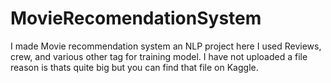 # MovieRecomendationSystem
I made Movie recommendation system an NLP project here I used Reviews, crew, and various other tag for training model.
I have not uploaded a file reason is thats quite big but you can find that file on Kaggle.
